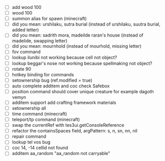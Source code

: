 - [ ] add wood 100
- [ ] wood 100
- [ ] summon alias for spawn (minecraft)
- [ ] did you mean: urshilaku, sutra burial (instead of urshilaku, suutra burial, added letter)
- [ ] did you mean: sadrith mora, madeilde raran's house (instead of madelide, swapping letter)
- [ ] did you mean: mournhold (instead of mourhold, missing letter)
- [ ] fov command
- [ ] lookup ilunibi not working because cell not object?
- [ ] lookup beggar's nose not working because spellmaking not object?
- [ ] rotate 90
- [ ] hotkey binding for commands
- [ ] setownership bug (ref.modified = true)
- [ ] auto complete additem and coc check Safebox
- [ ] position command should cover unique creature for example dagoth vemyn
- [ ] additem support add crafting framework materials
- [ ] setownership all
- [ ] time command (minecraft)
- [ ] teleport/tp command (minecraft)
- [ ] swap the currentRef with tes3ui.getConsoleReference
- [ ] refactor the containsSpaces field, argPattern: s, n, sn, nn, nil
- [ ] repair command
- [ ] lookup tel vos bug
- [ ] coc 14, -14 cellid not found
- [ ] additem aa_random "aa_random not carryable"
